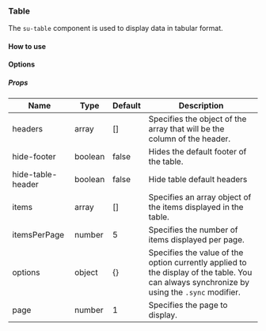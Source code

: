 ### Table

The `su-table` component is used to display data in tabular format.

<su-divider class = "mb-8" />

#### How to use

<sample />

#### Options

##### Props

| Name | Type | Default | Description |
| ---- | ---- | ------- | ----------- |
| headers | array | [] | Specifies the object of the array that will be the column of the header. |
| hide-footer | boolean | false | Hides the default footer of the table. |
| hide-table-header | boolean | false | Hide table default headers |
| items | array | [] | Specifies an array object of the items displayed in the table. |
| itemsPerPage | number | 5 | Specifies the number of items displayed per page. |
| options | object | \{\} | Specifies the value of the option currently applied to the display of the table. You can always synchronize by using the `.sync` modifier. |
| page | number | 1 | Specifies the page to display. |